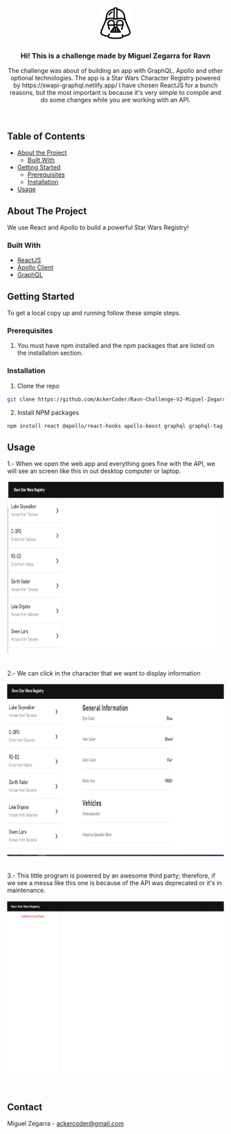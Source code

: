 
<!-- PROJECT LOGO -->
<br />
<p align="center">
  <a href="https://github.com/AckerCoder/Ravn-Challenge-V2-Miguel-Zegarra">
    <img src="src/img/logo.png" alt="Logo" width="80" height="80">
  </a>

  <h3 align="center">Hi! This is a challenge made by Miguel Zegarra for Ravn</h3>

  <p align="center">
    The challenge was about of building an app with GraphQL, Apollo and other optional technologies. The app is a Star Wars Character Registry powered by https://swapi-graphql.netlify.app/ I have chosen ReactJS for a bunch reasons, but the most important is because it's very simple to compile and do some changes while you are working with an API.
    <br />
    <br />
    <br />
  </p>
</p>



<!-- TABLE OF CONTENTS -->
## Table of Contents

* [About the Project](#about-the-project)
  * [Built With](#built-with)
* [Getting Started](#getting-started)
  * [Prerequisites](#prerequisites)
  * [Installation](#installation)
* [Usage](#usage)


<!-- ABOUT THE PROJECT -->
## About The Project
We use React and Apollo to build a powerful Star Wars Registry!

### Built With

* [ReactJS](https://reactjs.org/)
* [Apollo Client](https://www.apollographql.com/)
* [GraphQL](https://graphql.org/)



<!-- GETTING STARTED -->
## Getting Started

To get a local copy up and running follow these simple steps.

### Prerequisites
1. You must have npm installed and the npm packages that are listed on the installation section.

### Installation

1. Clone the repo
```sh
git clone https://github.com/AckerCoder/Ravn-Challenge-V2-Miguel-Zegarra.git
```
2. Install NPM packages
```sh
npm install react @apollo/react-hooks apollo-boost graphql graphql-tag normalize.css react-apollo react-bootstrap
```



<!-- USAGE EXAMPLES -->
## Usage

1.- When we open the web app and everything goes fine with the API, we will see an screen like this in out desktop computer or laptop.
<br/>
<br/>
<img src="src/img/screen1.png" alt="Logo" width="800" height="400">
<br/>
<br/>
<br/>
2.- We can click in the character that we want to display information
<br/>
<br/>
<img src="src/img/screen2.png" alt="Logo" width="800" height="400">
<br/>
<br/>
<br/>
3.- This little program is powered by an awesome third party; therefore, if we see a messa like this one is because of the API was deprecated or it's in maintenance.
<br/>
<br/>
<img src="src/img/screen3.png" alt="Logo" width="800" height="400">
<br/>
<br/>
<br/>


<!-- CONTACT -->
## Contact

Miguel Zegarra  - ackercoder@gmail.com

